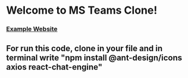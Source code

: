 # Welcome to MS Teams Clone!

### [Example Website](https://chat-app-jsmastery.netlify.app)


## For run this code, clone in your file and in terminal write "npm install @ant-design/icons axios react-chat-engine"
